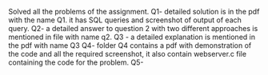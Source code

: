 Solved all the problems of the assignment.
Q1- detailed solution is in the pdf with the name Q1. it has SQL queries and screenshot of output of each query.
Q2- a detailed answer to question 2 with two different approaches is mentioned in file with name q2.
Q3 - a detailed explanation is mentioned in the pdf with name Q3
Q4- folder Q4 contains a pdf with demonstration of the code and all the required screenshot, it also contain webserver.c file containing the code for the problem.
Q5- 
